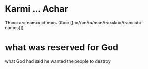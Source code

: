 # Karmi ... Achar

These are names of men. (See: [[rc://en/ta/man/translate/translate-names]])

# what was reserved for God

what God had said he wanted the people to destroy


